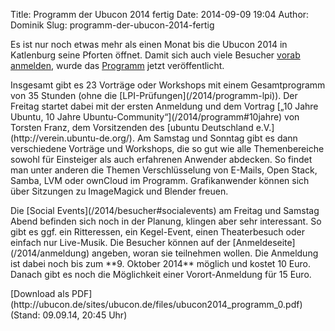 Title: Programm der Ubucon 2014 fertig
Date: 2014-09-09 19:04
Author: Dominik
Slug: programm-der-ubucon-2014-fertig

Es ist nur noch etwas mehr als einen Monat bis die Ubucon 2014 in
Katlenburg seine Pforten öffnet. Damit sich auch viele Besucher [vorab
anmelden](/2014/anmeldung), wurde das [Programm](/2014/programm) jetzt
veröffentlicht.

</p>
Insgesamt gibt es 23 Vorträge oder Workshops mit einem Gesamtprogramm
von 35 Stunden (ohne die [LPI-Prüfungen](/2014/programm-lpi)). Der
Freitag startet dabei mit der ersten Anmeldung und dem Vortrag [„10
Jahre Ubuntu, 10 Jahre Ubuntu-Community“](/2014/programm#10jahre) von
Torsten Franz, dem Vorsitzenden des [ubuntu Deutschland
e.V.](http://verein.ubuntu-de.org/). Am Samstag und Sonntag gibt es dann
verschiedene Vorträge und Workshops, die so gut wie alle Themenbereiche
sowohl für Einsteiger als auch erfahrenen Anwender abdecken. So findet
man unter anderen die Themen Verschlüsselung von E-Mails, Open Stack,
Samba, LVM oder ownCloud im Programm. Grafikanwender können sich über
Sitzungen zu ImageMagick und Blender freuen.

</p>
Die [Social Events](/2014/besucher#socialevents) am Freitag und Samstag
Abend befinden sich noch in der Planung, klingen aber sehr interessant.
So gibt es ggf. ein Ritteressen, ein Kegel-Event, einen Theaterbesuch
oder einfach nur Live-Musik. Die Besucher können auf der
[Anmeldeseite](/2014/anmeldung) angeben, woran sie teilnehmen wollen.
Die Anmeldung ist dabei noch bis zum **9. Oktober 2014** möglich und
kostet 10 Euro. Danach gibt es noch die Möglichkeit einer
Vorort-Anmeldung für 15 Euro.

</p>
[Download als
PDF](http://ubucon.de/sites/ubucon.de/files/ubucon2014_programm_0.pdf)
(Stand: 09.09.14, 20:45 Uhr)

</p>

